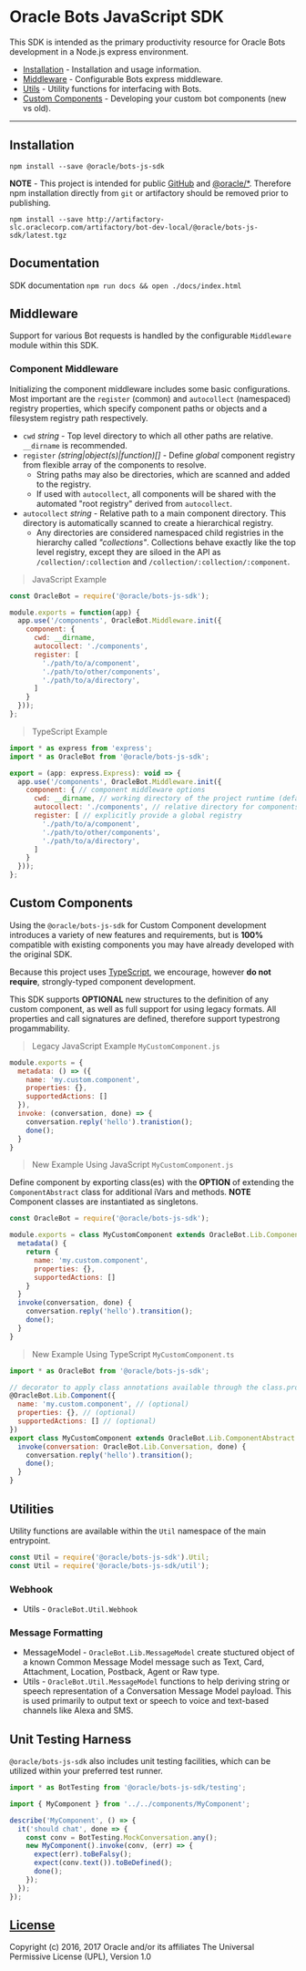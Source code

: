 # Oracle Bots JavaScript SDK

This SDK is intended as the primary productivity resource for Oracle Bots development in a Node.js
express environment.

- [Installation](#installation) - Installation and usage information.
- [Middleware](#middleware) - Configurable Bots express middleware.
- [Utils](#utilities) - Utility functions for interfacing with Bots.
- [Custom Components](#custom-components) - Developing your custom bot components (new vs old).

---

## Installation

```shell
npm install --save @oracle/bots-js-sdk
```

**NOTE** - This project is intended for public [GitHub](https://github.com/oracle/) and
[@oracle/*](https://www.npmjs.com/org/oracle). Therefore npm installation directly from
`git` or artifactory should be removed prior to publishing.

```shell
npm install --save http://artifactory-slc.oraclecorp.com/artifactory/bot-dev-local/@oracle/bots-js-sdk/latest.tgz
```

## Documentation

SDK documentation `npm run docs && open ./docs/index.html`

## Middleware

Support for various Bot requests is handled by the configurable `Middleware` module within this SDK.

### Component Middleware

Initializing the component middleware includes some basic configurations. Most important
are the `register` (common) and `autocollect` (namespaced) registry properties, which specify component
paths or objects and a filesystem registry path respectively.

- `cwd` *string* - Top level directory to which all other paths are relative. `__dirname` is recommended.
- `register` *(string|object(s)|function)[]* - Define *global* component registry from flexible array of the components to resolve.
  - String paths may also be directories, which are scanned and added to the registry.
  - If used with `autocollect`, all components will be shared with the automated "root registry" derived from `autocollect`.
- `autocollect` *string* - Relative path to a main component directory. This directory is automatically scanned to create a hierarchical registry.
  - Any directories are considered namespaced child registries in the hierarchy called *"collections"*. Collections behave exactly like the top level registry, except they are siloed in the API as `/collection/:collection` and `/collection/:collection/:component`.

> JavaScript Example

```javascript
const OracleBot = require('@oracle/bots-js-sdk');

module.exports = function(app) {
  app.use('/components', OracleBot.Middleware.init({
    component: {
      cwd: __dirname,
      autocollect: './components',
      register: [
        './path/to/a/component',
        './path/to/other/components',
        './path/to/a/directory',
      ]
    }
  }));
};
```

> TypeScript Example

```javascript
import * as express from 'express';
import * as OracleBot from '@oracle/bots-js-sdk';

export = (app: express.Express): void => {
  app.use('/components', OracleBot.Middleware.init({
    component: { // component middleware options
      cwd: __dirname, // working directory of the project runtime (defaults to process.cwd())
      autocollect: './components', // relative directory for components in fs
      register: [ // explicitly provide a global registry
        './path/to/a/component',
        './path/to/other/components',
        './path/to/a/directory',
      ]
    }
  }));
};
```

## Custom Components

Using the `@oracle/bots-js-sdk` for Custom Component development introduces a variety of new
features and requirements, but is **100%** compatible with existing components you may have
already developed with the original SDK.

Because this project uses [TypeScript](https://www.typescriptlang.org/index.html), we encourage,
however **do not require**, strongly-typed component development.

This SDK supports **OPTIONAL** new structures to the definition of any custom component, as well
as full support for using legacy formats. All properties and call signatures are defined, therefore
support typestrong progammability.

> Legacy JavaScript Example `MyCustomComponent.js`

```javascript
module.exports = {
  metadata: () => ({
    name: 'my.custom.component',
    properties: {},
    supportedActions: []
  }),
  invoke: (conversation, done) => {
    conversation.reply('hello').tranistion();
    done();
  }
}
```

> New Example Using JavaScript `MyCustomComponent.js`

Define component by exporting class(es) with the **OPTION** of extending the
`ComponentAbstract` class for additional iVars and methods. **NOTE** Component
classes are instantiated as singletons.

```javascript
const OracleBot = require('@oracle/bots-js-sdk');

module.exports = class MyCustomComponent extends OracleBot.Lib.ComponentAbstract {
  metadata() {
    return {
      name: 'my.custom.component',
      properties: {},
      supportedActions: []
    }
  }
  invoke(conversation, done) {
    conversation.reply('hello').transition();
    done();
  }
}
```

> New Example Using TypeScript `MyCustomComponent.ts`

```javascript
import * as OracleBot from '@oracle/bots-js-sdk';

// decorator to apply class annotations available through the class.prototype.metadata() method.
@OracleBot.Lib.Component({
  name: 'my.custom.component', // (optional)
  properties: {}, // (optional)
  supportedActions: [] // (optional)
})
export class MyCustomComponent extends OracleBot.Lib.ComponentAbstract { // optionally extend the ComponentAbstract for convenient iVars.
  invoke(conversation: OracleBot.Lib.Conversation, done) {
    conversation.reply('hello').transition();
    done();
  }
}
```

## Utilities

Utility functions are available within the `Util` namespace of the main entrypoint.

```javascript
const Util = require('@oracle/bots-js-sdk').Util;
const Util = require('@oracle/bots-js-sdk/util');
```

### Webhook

- Utils - `OracleBot.Util.Webhook`

### Message Formatting

- MessageModel - `OracleBot.Lib.MessageModel` create stuctured object of a known Common Message Model message such as Text, Card, Attachment, Location, Postback, Agent or Raw type.
- Utils - `OracleBot.Util.MessageModel` functions to help deriving string or speech representation of a Conversation Message Model payload. This is used primarily to output text or speech to voice and text-based channels like Alexa and SMS.

## Unit Testing Harness

`@oracle/bots-js-sdk` also includes unit testing facilities, which can be utilized within
your preferred test runner.

```javascript
import * as BotTesting from '@oracle/bots-js-sdk/testing';

import { MyComponent } from '../../components/MyComponent';

describe('MyComponent', () => {
  it('should chat', done => {
    const conv = BotTesting.MockConversation.any();
    new MyComponent().invoke(conv, (err) => {
      expect(err).toBeFalsy();
      expect(conv.text()).toBeDefined();
      done();
    });
  });
});
```

## [License](./LICENSE.md)

Copyright (c) 2016, 2017 Oracle and/or its affiliates The Universal Permissive License (UPL), Version 1.0